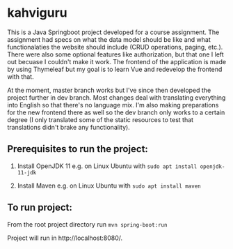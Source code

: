 # kahviguru

This is a Java Springboot project developed for a course assignment. The assignment had specs on what the data model should be like and what functionalaties the website should include (CRUD operations, paging, etc.). There were also some optional features like authorization, but that one I left out becuase I couldn't make it work. 
The frontend of the application is made by using Thymeleaf but my goal is to learn Vue and redevelop the frontend with that.

At the moment, master branch works but I've since then developed the project further in dev branch. Most changes deal with translating everything into English so that there's no language mix. I'm also making preparations for the new frontend there as well so the dev branch only works to a certain degree (I only translated some of the static resources to test that translations didn't brake any functionality).


## Prerequisites to run the project:

1. Install OpenJDK 11
e.g. on Linux Ubuntu with `sudo apt install openjdk-11-jdk`

2. Install Maven
e.g. on Linux Ubuntu with `sudo apt install maven`


## To run project:
From the root project directory run `mvn spring-boot:run`

Project will run in http://localhost:8080/.
